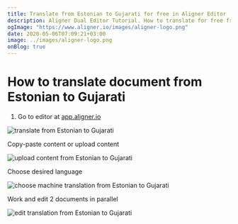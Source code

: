 ```yaml
---
title: Translate from Estonian to Gujarati for free in Aligner Editor
description: Aligner Dual Editor Tutorial. How to translate for free from Estonian to Gujarati. Aligner is multilingual document management platform. 
ogImage: "https://www.aligner.io/images/aligner-logo.png"
date: 2020-05-06T07:09:21+03:00
image: ../images/aligner-logo.png
onBlog: true
---
```


# How to translate document from Estonian to Gujarati

1. Go to editor at [app.aligner.io](https://app.aligner.io "Aligner App web page")

![translate from Estonian to Gujarati](../aligner-blank-editor.png "translate from Estonian to Gujarati")

Copy-paste content or upload content

![upload content from Estonian to Gujarati](../aligner-uploaded-document.png "upload content from Estonian to Gujarati")

Choose desired language

![choose machine translation from Estonian to Gujarati](../aligner-language-dropdown.png "choose machine translation from Estonian to Gujarati")

Work and edit 2 documents in parallel

![edit translation from Estonian to Gujarati](../aligner-double-sitded-editor.png "edit translation from Estonian to Gujarati")

